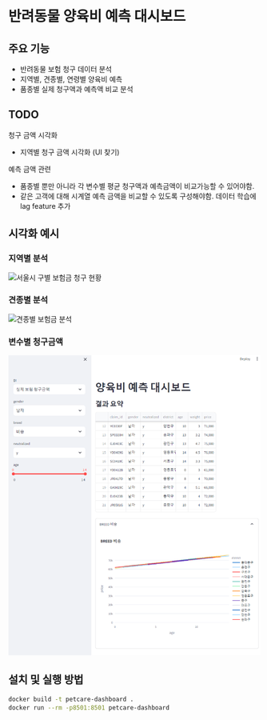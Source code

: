 # 반려동물 양육비 예측 대시보드

## 주요 기능
- 반려동물 보험 청구 데이터 분석
- 지역별, 견종별, 연령별 양육비 예측
- 품종별 실제 청구액과 예측액 비교 분석

## TODO  
청구 금액 시각화
- 지역별 청구 금액 시각화 (UI 찾기)

예측 금액 관련  
- 품종별 뿐만 아니라 각 변수별 평균 청구액과 예측금액이 비교가능할 수 있어야함.
- 같은 고객에 대해 시계열 예측 금액을 비교할 수 있도록 구성해야함. 데이터 학습에 lag feature 추가

## 시각화 예시

### 지역별 분석
![서울시 구별 보험금 청구 현황](img/district_analysis.png)

### 견종별 분석
![견종별 보험금 분석](img/breed_analysis.png)

### 변수별 청구금액
![변수별 청구금액 분석](img/by_variable.png)

## 설치 및 실행 방법
```bash
docker build -t petcare-dashboard .
docker run --rm -p8501:8501 petcare-dashboard
```

